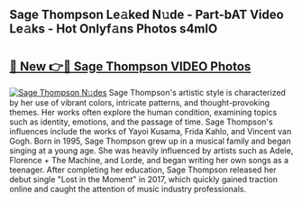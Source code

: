 ## Sage Thompson Le𝚊ked N𝚞de - Part-bAT Video Le𝚊ks - Hot Onlyf𝚊ns Photos s4mlO

# <h2><a href="http://ab25955.deff.icu/?id=Sage+Thompson">🔗 New 👉🔴 Sage Thompson VIDEO Photos</a></h2>

[![Sage Thompson N𝚞des](https://i.imgur.com/rIISA9y.gif)](http://ab25955.deff.icu/?id=Sage+Thompson)
Sage Thompson's artistic style is characterized by her use of vibrant colors, intricate patterns, and thought-provoking themes. Her works often explore the human condition, examining topics such as identity, emotions, and the passage of time. Sage Thompson's influences include the works of Yayoi Kusama, Frida Kahlo, and Vincent van Gogh. Born in 1995, Sage Thompson grew up in a musical family and began singing at a young age. She was heavily influenced by artists such as Adele, Florence + The Machine, and Lorde, and began writing her own songs as a teenager. After completing her education, Sage Thompson released her debut single "Lost in the Moment" in 2017, which quickly gained traction online and caught the attention of music industry professionals.
